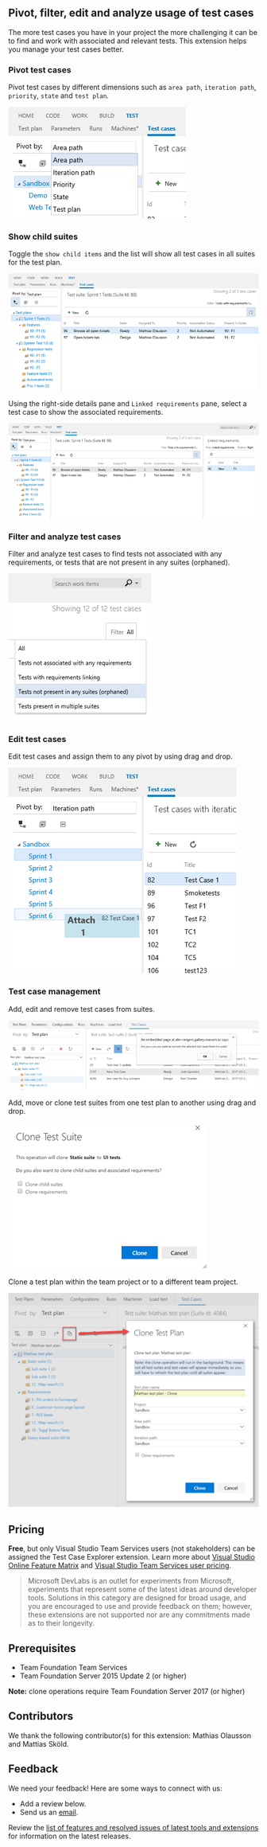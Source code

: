 ﻿## Pivot, filter, edit and analyze usage of test cases ##

The more test cases you have in your project the more challenging it can be to find and work with associated and relevant tests. This extension helps you manage your test cases better.

### Pivot test cases ###
Pivot test cases by different dimensions such as `area path`, `iteration path`, `priority`, `state` and `test plan`.

![Pivot](img/image1.png)

### Show child suites ###

Toggle the `show child items` and the list will show all test cases in all suites for the test plan.

![Analyze](img/image4.png)

Using the right-side details pane and `Linked requirements` pane, select a test case to show the associated requirements.

![Analyze](img/image6.png)

### Filter and analyze test cases ###

Filter and analyze test cases to find tests not associated with any requirements, or tests that are not present in any suites (orphaned).

![Analyze](img/image2.png)

### Edit test cases ###

Edit test cases and assign them to any pivot by using drag and drop.

![Edit](img/image3.png)

### Test case management ###

Add, edit and remove test cases from suites.

![](img/manage-test-cases.png)

Add, move or clone test suites from one test plan to another using drag and drop.

![](img/manage-test-suites.png)

Clone a test plan within the team project or to a different team project.

![](img/clone-test-plan.png)

## Pricing ##

**Free**, but only Visual Studio Team Services users (not stakeholders) can be assigned the Test Case Explorer extension. Learn more about [Visual Studio Online Feature Matrix](https://www.visualstudio.com/pricing/visual-studio-online-feature-matrix-vs) and [Visual Studio Team Services user pricing](https://aka.ms/vs-pricing).

> Microsoft DevLabs is an outlet for experiments from Microsoft, experiments that represent some of the latest ideas around developer tools. Solutions in this category are designed for broad usage, and you are encouraged to use and provide feedback on them; however, these extensions are not supported nor are any commitments made as to their longevity.

## Prerequisites ##

- Team Foundation Team Services
- Team Foundation Server 2015 Update 2 (or higher)

**Note:** clone operations require Team Foundation Server 2017 (or higher)

## Contributors ##

We thank the following contributor(s) for this extension: Mathias Olausson and Mattias Sköld.

## Feedback ##

We need your feedback! Here are some ways to connect with us:

- Add a review below.
- Send us an [email](mailto://mktdevlabs@microsoft.com).

Review the [list of features and resolved issues of latest tools and extensions](https://aka.ms/vsarreleases) for information on the latest releases.
